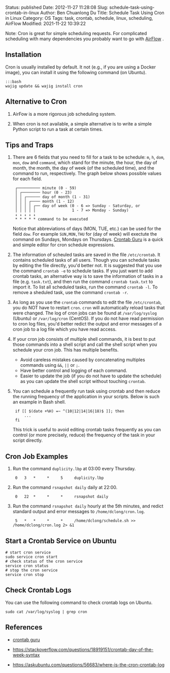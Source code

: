 Status: published
Date: 2012-11-27 11:28:08
Slug: schedule-task-using-crontab-in-linux
Author: Ben Chuanlong Du
Title: Schedule Task Using Cron in Linux
Category: OS
Tags: task, crontab, schedule, linux, scheduling, AirFlow
Modified: 2021-11-22 10:39:22


Note: Cron is great for simple scheduling requests. 
For complicated scheduling with many dependencies 
you probably want to go with 
[AirFlow](http://www.legendu.net/misc/blog/apache-airflow-tips)
.

## Installation

Cron is usually installed by default.
It not (e.g., if you are using a Docker image),
you can install it using the following command (on Ubuntu).

    :::bash
    wajig update && wajig install cron

## Alternative to Cron

1. AirFow is a more rigorous job scheduling system. 

2. When cron is not available,
    a simple alternative is to 
    write a simple Python script to run a task at certain times.

## Tips and Traps

1. There are 6 fields that you need to fill for a task to be schedule: 
    `m`, `h`, `dom`, `mon`, `dow` and `command`,
    which stand for the minute, the hour, the day of month, the month, the day of week 
    (of the scheduled time), 
    and the command to run, respectively.
    The graph below shows possible values for each field.

        ┌────────── minute (0 - 59)
        │ ┌──────── hour (0 - 23)
        │ │ ┌────── day of month (1 - 31)
        │ │ │ ┌──── month (1 - 12)
        │ │ │ │ ┌── day of week (0 - 6 => Sunday - Saturday, or
        │ │ │ │ │                1 - 7 => Monday - Sunday)
        ↓ ↓ ↓ ↓ ↓
        * * * * * command to be executed

    Notice that abbreviations of days (MON, TUE, etc.) can be used for the field `dow`.
    For example `SUN,MON,THU` for (day of week) 
    will exectute the command on Sundays, Mondays on Thursdays.
    [Crontab Guru](https://crontab.guru/)
    is a quick and simple editor for cron schedule expressions.

2. The information of scheuled tasks are saved in the file `/etc/crontab`. 
    It contains scheduled tasks of all users.
    Though you can schedule tasks by editing the file directly,
    you'd better not.
    It is suggested that you use the command `crontab -e` to schedule tasks.
    If you just want to add crontab tasks,
    an alternative way is to save the information of tasks in a file (e.g. `task.txt`),
    and then run the command `crontab task.txt` to import it.
    To list all scheduled tasks, 
    run the command `crontab -l`.
    To remove a sheduled task,
    use the command `crontab -r`.

3. As long as you use the `crontab` commands to edit the file `/etc/crontab`,
    you do NOT have to restart `cron`.
    `cron` will automatically reload tasks that were changed.
    The log of cron jobs can be found at 
    `/var/log/syslog` (Ubuntu) or `/var/log/cron` (CentOS).
    If you do not have read permission to cron log files, 
    you'd better redict the output and error messages of a cron job 
    to a log file which you have read access.

4. If your cron job consists of multiple shell commands,
    it is best to put those commands into a shell script 
    and call the shell script when you schedule your cron job. 
    This has multiple benefits. 

    - Avoid careless mistakes caused by concatenating multiples commands using `&&`, `||` or `;`. 
    - Have better control and logging of each command.
    - Easier to update the job (if you do not have to update the schedule) 
        as you can update the shell script without touching `crontab`.

4. You can schedule a frequently run task using crontab 
    and then reduce the running frequency of the application in your scripts.
    Below is such an example in Bash shell.

        if [[ $(date +%H) =~ ^(10|12|14|16|18)$ ]]; then
            ...
        fi

    This trick is useful to avoid editing crontab tasks frequently
    as you can control (or more precisely, reduce) the frequency of the task 
    in your script directly.

## Cron Job Examples 

1. Run the command `duplicity.lbp` at 03:00 every Thursday. 

        0   3   *     *     5     duplicity.lbp 

2. Run the command `rsnapshot daily` daily at 22:00. 

        0   22  *     *     *     rsnapshot daily

3. Run the command `rsnapshot daily` hourly at the 5th minutes,
    and redict standard output and error messages to `/home/dclong/cron.log`.

        5   *   *     *     *     /home/dclong/schedule.sh >> /home/dclong/cron.log 2> &1

## Start a Crontab Service on Ubuntu

```
# start cron service
sudo service cron start
# check status of the cron service 
service cron status
# stop the cron service
service cron stop
```

## Check Crontab Logs

You can use the following command to check crontab logs on Ubuntu.
```
sudo cat /var/log/syslog | grep cron
```

## References

- [crontab guru](https://crontab.guru/)

- https://stackoverflow.com/questions/18919151/crontab-day-of-the-week-syntax

- https://askubuntu.com/questions/56683/where-is-the-cron-crontab-log

